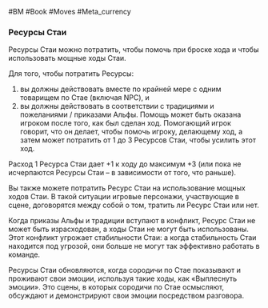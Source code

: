 #BM  #Book #Moves #Meta_currency  

### Ресурсы Стаи 

Ресурсы Стаи можно потратить, чтобы помочь при броске хода и чтобы использовать мощные ходы Стаи. 

Для того, чтобы потратить Ресурсы: 
1. вы должны действовать вместе по крайней мере с одним товарищем по Стае (включая NPC), и 
2. вы должны действовать в соответствии с традициями и пожеланиями / приказами Альфы. 
Помощь может быть оказана игроком после того, как был сделан ход. Помогающий игрок говорит, что он делает, чтобы помочь игроку, делающему ход, а затем может потратить от 1 до 3 Ресурсов Стаи, чтобы усилить этот ход. 

Расход 1 Ресурса Стаи дает +1 к ходу до максимум +3 (или пока не исчерпаются Ресурсы Стаи – в зависимости от того, что раньше). 

Вы также можете потратить Ресурс Стаи на использование мощных ходов Стаи. В такой ситуации игровые персонажи, участвующие в сцене, договорятся между собой о том, тратить ли Ресурс Стаи или нет. 

Когда приказы Альфы и традиции вступают в конфликт, Ресурс Стаи не может быть израсходован, а ходы Стаи не могут быть использованы. Этот конфликт угрожает стабильности Стаи: а когда стабильность Стаи находится под угрозой, они больше не могут так эффективно работать в команде. 

Ресурсы Стаи обновляются, когда сородичи по Стае показывают и проживают свои эмоции, используя такие ходы, как «Выплеснуть эмоции». Это сцены, в которых сородичи по Стае осмысляют, обсуждают и демонстрируют свои эмоции посредством разговора.
